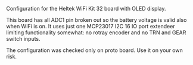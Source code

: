 Configuration for the Heltek WiFi Kit 32 board with OLED display.

This board has all ADC1 pin broken out so the battery voltage is valid also when WIFi is on.
It uses just one MCP23017 I2C 16 IO port extendeer limiting functionality somewhat: no rotray encoder and no TRN and GEAR switch inputs.

The configuration was checked only on proto board. Use it on your own risk.